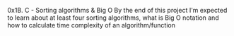 0x1B. C - Sorting algorithms & Big O
By the end of this project I'm expected to learn about at least four sorting algorithms, what is Big O notation and how to calculate time complexity of an algorithm/function 
